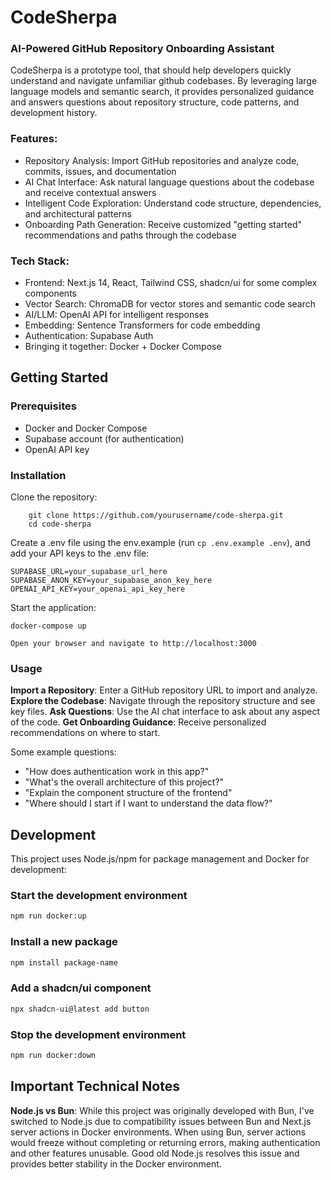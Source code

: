 # CodeSherpa

### AI-Powered GitHub Repository Onboarding Assistant

CodeSherpa is a prototype tool, that should help developers quickly understand and navigate unfamiliar github codebases. By leveraging large language models and semantic search, it provides personalized guidance and answers questions about repository structure, code patterns, and development history.

### Features:

- Repository Analysis: Import GitHub repositories and analyze code, commits, issues, and documentation
- AI Chat Interface: Ask natural language questions about the codebase and receive contextual answers
- Intelligent Code Exploration: Understand code structure, dependencies, and architectural patterns
- Onboarding Path Generation: Receive customized "getting started" recommendations and paths through the codebase

### Tech Stack:

- Frontend: Next.js 14, React, Tailwind CSS, shadcn/ui for some complex components
- Vector Search: ChromaDB for vector stores and semantic code search
- AI/LLM: OpenAI API for intelligent responses
- Embedding: Sentence Transformers for code embedding
- Authentication: Supabase Auth
- Bringing it together: Docker + Docker Compose

## Getting Started

### Prerequisites

- Docker and Docker Compose
- Supabase account (for authentication)
- OpenAI API key

### Installation

Clone the repository:

```shell
    git clone https://github.com/yourusername/code-sherpa.git
    cd code-sherpa
```

Create a .env file using the env.example (run `cp .env.example .env`), and add your API keys to the .env file:

```env
SUPABASE_URL=your_supabase_url_here
SUPABASE_ANON_KEY=your_supabase_anon_key_here
OPENAI_API_KEY=your_openai_api_key_here
```

Start the application:

```shell
docker-compose up
```

    Open your browser and navigate to http://localhost:3000

### Usage

**Import a Repository**: Enter a GitHub repository URL to import and analyze.
**Explore the Codebase**: Navigate through the repository structure and see key files.
**Ask Questions**: Use the AI chat interface to ask about any aspect of the code.
**Get Onboarding Guidance**: Receive personalized recommendations on where to start.

Some example questions:

- "How does authentication work in this app?"
- "What's the overall architecture of this project?"
- "Explain the component structure of the frontend"
- "Where should I start if I want to understand the data flow?"

## Development

This project uses Node.js/npm for package management and Docker for development:

### Start the development environment

```bash
npm run docker:up
```

### Install a new package

```bash
npm install package-name
```

### Add a shadcn/ui component

```bash
npx shadcn-ui@latest add button
```

### Stop the development environment

```bash
npm run docker:down
```

## Important Technical Notes

**Node.js vs Bun**: While this project was originally developed with Bun, I've switched to Node.js due to compatibility issues between Bun and Next.js server actions in Docker environments. When using Bun, server actions would freeze without completing or returning errors, making authentication and other features unusable. Good old Node.js resolves this issue and provides better stability in the Docker environment.
